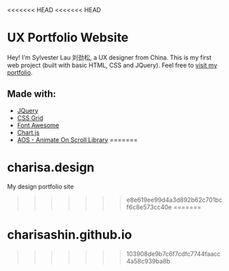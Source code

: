 <<<<<<< HEAD
<<<<<<< HEAD
# UX Portfolio Website
Hey! I'm Sylvester Lau 刘劲松,  a UX designer from China. This is my first web project (built with basic HTML, CSS and JQuery). Feel free to [visit my portfolio](https://sylvesterlau.xyz).

## Made with:
- [JQuery](https://jquery.com)
- [CSS Grid](https://developer.mozilla.org/en-US/docs/Web/CSS/CSS_Grid_Layout)
- [Font Awesome](https://fontawesome.com)
- [Chart.js](https://www.chartjs.org)
- [AOS - Animate On Scroll Library](https://michalsnik.github.io/aos/)
=======
# charisa.design
My design portfolio site 

>>>>>>> e8e619ee99d4a3d892b62c701bcf6c8e573cc40e
=======
# charisashin.github.io
>>>>>>> 103908de9b7c6f7cdfc7744faacc4a58c939ba8b
